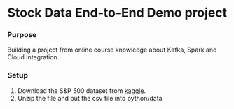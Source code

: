 # Stock Data End-to-End Demo project

### Purpose

Building a project from online course knowledge about Kafka, Spark and Cloud Integration. 


### Setup

1. Download the S&P 500 dataset from [kaggle](https://www.kaggle.com/camnugent/sandp500?select=all_stocks_5yr.csv).
2. Unzip the file and put the csv file into python/data